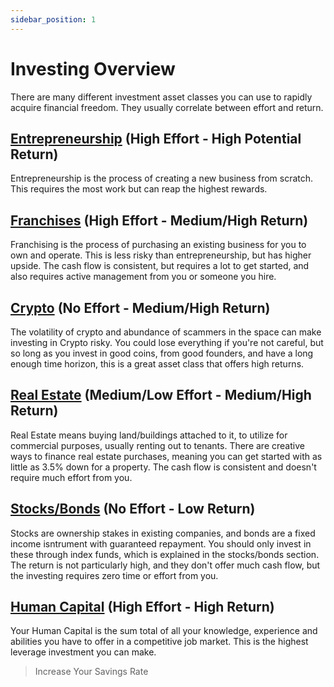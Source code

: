 ```yaml
---
sidebar_position: 1
---
```


# Investing Overview

There are many different investment asset classes you can use to rapidly acquire financial freedom. They usually correlate between effort and return.

## [Entrepreneurship](entrepreneurship.md) (High Effort - High Potential Return)

Entrepreneurship is the process of creating a new business from scratch. This requires the most work but can reap the highest rewards.

## [Franchises](franchises.md) (High Effort - Medium/High Return)

Franchising is the process of purchasing an existing business for you to own and operate. This is less risky than entrepreneurship, but has higher upside. The cash flow is consistent, but requires a lot to get started, and also requires active management from you or someone you hire.

## [Crypto](crypto.md) (No Effort - Medium/High Return)

The volatility of crypto and abundance of scammers in the space can make investing in Crypto risky. You could lose everything if you're not careful, but so long as you invest in good coins, from good founders, and have a long enough time horizon, this is a great asset class that offers high returns.

## [Real Estate](real-estate.md) (Medium/Low Effort - Medium/High Return)

Real Estate means buying land/buildings attached to it, to utilize for commercial purposes, usually renting out to tenants. There are creative ways to finance real estate purchases, meaning you can get started with as little as 3.5% down for a property. The cash flow is consistent and doesn't require much effort from you.

## [Stocks/Bonds](stocks-bonds.md) (No Effort - Low Return)

Stocks are ownership stakes in existing companies, and bonds are a fixed income isntrument with guaranteed repayment. You should only invest in these through index funds, which is explained in the stocks/bonds section. The return is not particularly high, and they don't offer much cash flow, but the investing requires zero time or effort from you. 

## [Human Capital](human-capital.md) (High Effort - High Return)

Your Human Capital is the sum total of all your knowledge, experience and abilities you have to offer in a competitive job market. This is the highest leverage investment you can make.

>Increase Your Savings Rate